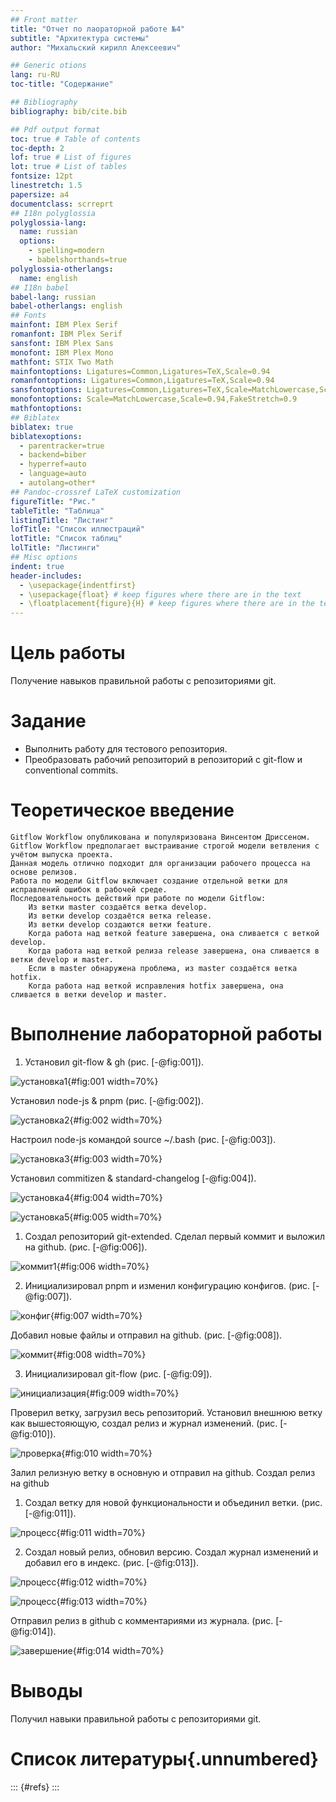 ```yaml
---
## Front matter
title: "Отчет по лаораторной работе №4"
subtitle: "Архитектура системы"
author: "Михальский кирилл Алексеевич"

## Generic otions
lang: ru-RU
toc-title: "Содержание"

## Bibliography
bibliography: bib/cite.bib

## Pdf output format
toc: true # Table of contents
toc-depth: 2
lof: true # List of figures
lot: true # List of tables
fontsize: 12pt
linestretch: 1.5
papersize: a4
documentclass: scrreprt
## I18n polyglossia
polyglossia-lang:
  name: russian
  options:
	- spelling=modern
	- babelshorthands=true
polyglossia-otherlangs:
  name: english
## I18n babel
babel-lang: russian
babel-otherlangs: english
## Fonts
mainfont: IBM Plex Serif
romanfont: IBM Plex Serif
sansfont: IBM Plex Sans
monofont: IBM Plex Mono
mathfont: STIX Two Math
mainfontoptions: Ligatures=Common,Ligatures=TeX,Scale=0.94
romanfontoptions: Ligatures=Common,Ligatures=TeX,Scale=0.94
sansfontoptions: Ligatures=Common,Ligatures=TeX,Scale=MatchLowercase,Scale=0.94
monofontoptions: Scale=MatchLowercase,Scale=0.94,FakeStretch=0.9
mathfontoptions:
## Biblatex
biblatex: true
biblatexoptions:
  - parentracker=true
  - backend=biber
  - hyperref=auto
  - language=auto
  - autolang=other*
## Pandoc-crossref LaTeX customization
figureTitle: "Рис."
tableTitle: "Таблица"
listingTitle: "Листинг"
lofTitle: "Список иллюстраций"
lotTitle: "Список таблиц"
lolTitle: "Листинги"
## Misc options
indent: true
header-includes:
  - \usepackage{indentfirst}
  - \usepackage{float} # keep figures where there are in the text
  - \floatplacement{figure}{H} # keep figures where there are in the text
---
```


# Цель работы

Получение навыков правильной работы с репозиториями git.

# Задание


   * Выполнить работу для тестового репозитория.
   * Преобразовать рабочий репозиторий в репозиторий с git-flow и conventional commits.


# Теоретическое введение


    Gitflow Workflow опубликована и популяризована Винсентом Дриссеном.
    Gitflow Workflow предполагает выстраивание строгой модели ветвления с учётом выпуска проекта.
    Данная модель отлично подходит для организации рабочего процесса на основе релизов.
    Работа по модели Gitflow включает создание отдельной ветки для исправлений ошибок в рабочей среде.
    Последовательность действий при работе по модели Gitflow:
        Из ветки master создаётся ветка develop.
        Из ветки develop создаётся ветка release.
        Из ветки develop создаются ветки feature.
        Когда работа над веткой feature завершена, она сливается с веткой develop.
        Когда работа над веткой релиза release завершена, она сливается в ветки develop и master.
        Если в master обнаружена проблема, из master создаётся ветка hotfix.
        Когда работа над веткой исправления hotfix завершена, она сливается в ветки develop и master.


# Выполнение лабораторной работы

1. Установил git-flow & gh (рис. [-@fig:001]).

![установка1](image/1.png){#fig:001 width=70%}

 Установил node-js & pnpm (рис. [-@fig:002]).
 
![установка2](image/8.png){#fig:002 width=70%}

 Настроил node-js командой source ~/.bash (рис. [-@fig:003]).
 
![установка3](image/9.png){#fig:003 width=70%}

 Установил commitizen & standard-changelog [-@fig:004]).
 
![установка4](image/10.png){#fig:004 width=70%}
 
![установка5](image/11.png){#fig:005 width=70%}

1. Создал репозиторий git-extended. Сделал первый коммит и выложил на github. (рис. [-@fig:006]).

![коммит1](image/12.png){#fig:006 width=70%}

2. Инициализировал pnpm и изменил конфигурацию конфигов. (рис. [-@fig:007]).

![конфиг](image/13.png){#fig:007 width=70%}

 Добавил новые файлы и отправил на github. (рис. [-@fig:008]).
 
![коммит](image/15.png){#fig:008 width=70%}

3. Инициализировал git-flow (рис. [-@fig:09]).

![инициализация](image/2.png){#fig:009 width=70%}

 Проверил ветку, загрузил весь репозиторий. Установил внешнюю ветку как вышестояющую, создал релиз и журнал изменений. (рис. [-@fig:010]).
 
![проверка](image/2.png){#fig:010 width=70%}

 Залил релизную ветку в основную и отправил на github. Создал релиз на github

1. Создал ветку для новой функциональности и объединил ветки. (рис. [-@fig:011]).

![процесс](image/4.png){#fig:011 width=70%}

2. Создал новый релиз, обновил версию. Создал журнал изменений и добавил его в индекс. (рис. [-@fig:013]).

![процесс](image/5.png){#fig:012 width=70%}

![процесс](image/6.png){#fig:013 width=70%}

 Отправил релиз в github с комментариями из журнала. (рис. [-@fig:014]).
 
![завершение](image/7.png){#fig:014 width=70%}



# Выводы

Получил навыки правильной работы с репозиториями git.

# Список литературы{.unnumbered}

::: {#refs}
:::
